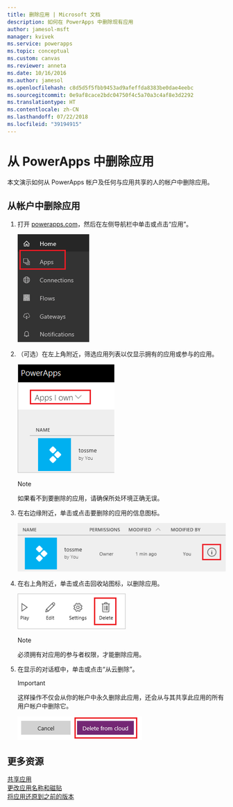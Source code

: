 ```yaml
---
title: 删除应用 | Microsoft 文档
description: 如何在 PowerApps 中删除现有应用
author: jamesol-msft
manager: kvivek
ms.service: powerapps
ms.topic: conceptual
ms.custom: canvas
ms.reviewer: anneta
ms.date: 10/16/2016
ms.author: jamesol
ms.openlocfilehash: c8d5d5f5fbb9453ad9afeffda8383be0dae4eebc
ms.sourcegitcommit: 0e9af8cace2bdc04750f4c5a70a3c4af8e3d2292
ms.translationtype: HT
ms.contentlocale: zh-CN
ms.lasthandoff: 07/22/2018
ms.locfileid: "39194915"
---
```

# <a name="delete-an-app-from-powerapps"></a>从 PowerApps 中删除应用
本文演示如何从 PowerApps 帐户及任何与应用共享的人的帐户中删除应用。

## <a name="delete-an-app-from-your-account"></a>从帐户中删除应用
1. 打开 [powerapps.com](https://web.powerapps.com?utm_source=padocs&utm_medium=linkinadoc&utm_campaign=referralsfromdoc)，然后在左侧导航栏中单击或点击“应用”。
   
    ![](./media/delete-app/file-apps.png)
2. （可选）在左上角附近，筛选应用列表以仅显示拥有的应用或参与的应用。
   
    ![](./media/delete-app/filter-list.png)
   
    > [!NOTE]
   > 如果看不到要删除的应用，请确保所处环境正确无误。
3. 在右边缘附近，单击或点击要删除的应用的信息图标。
   
    ![](./media/delete-app/app-options.png)
4. 在右上角附近，单击或点击回收站图标，以删除应用。
   
    ![](./media/delete-app/delete-icon.png)
   
    > [!NOTE]
   > 必须拥有对应用的参与者权限，才能删除应用。
5. 在显示的对话框中，单击或点击“从云删除”。  
   
    > [!IMPORTANT]
   > 这样操作不仅会从你的帐户中永久删除此应用，还会从与其共享此应用的所有用户帐户中删除它。
   
    ![](./media/delete-app/delete-button.png)

## <a name="more-resources"></a>更多资源
[共享应用](share-app.md)  
[更改应用名称和磁贴](set-name-tile.md)  
[将应用还原到之前的版本](restore-an-app.md)  

